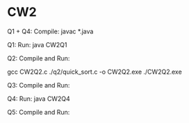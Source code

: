 # CW2

Q1 + Q4: Compile:
javac *.java

Q1: Run:
java CW2Q1

Q2: Compile and Run:

gcc CW2Q2.c ./q2/quick_sort.c -o CW2Q2.exe
./CW2Q2.exe

Q3: Compile and Run:


Q4: Run:
java CW2Q4

Q5: Compile and Run:


